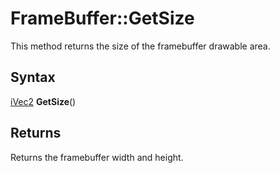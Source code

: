 # FrameBuffer::GetSize

This method returns the size of the framebuffer drawable area.

## Syntax

[iVec2](iVec2.md) **GetSize**()

## Returns

Returns the framebuffer width and height.
